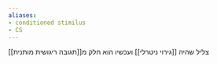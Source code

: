 ```yaml
---
aliases:
- conditioned stimilus
- CS
---
```

צליל שהיה [[גירוי ניטרלי]] ועכשיו הוא חלק מ[[תגובה ריגושית מותנית]]